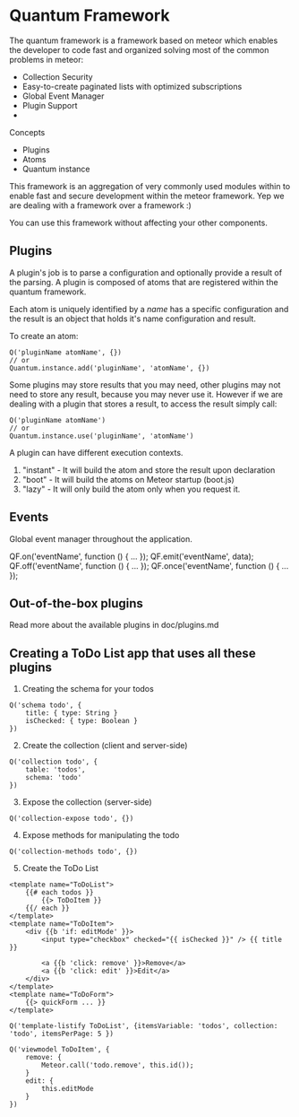 Quantum Framework
==============================================

The quantum framework is a framework based on meteor which enables the developer
to code fast and organized solving most of the common problems in meteor:

- Collection Security
- Easy-to-create paginated lists with optimized subscriptions
- Global Event Manager
- Plugin Support
- 


Concepts

- Plugins
- Atoms
- Quantum instance

This framework is an aggregation of very commonly used modules within to enable fast and secure development
within the meteor framework. Yep we are dealing with a framework over a framework :)

You can use this framework without affecting your other components.

Plugins
---------------------------

A plugin's job is to parse a configuration and optionally provide a result of the parsing.
A plugin is composed of atoms that are registered within the quantum framework.

Each atom is uniquely identified by a *name* has a specific configuration and the result is an object
that holds it's name configuration and result.

To create an atom:
```
Q('pluginName atomName', {})
// or
Quantum.instance.add('pluginName', 'atomName', {})
```

Some plugins may store results that you may need, other plugins may not need to store any result, because you may never use it.
However if we are dealing with a plugin that stores a result, to access the result simply call:

```
Q('pluginName atomName') 
// or
Quantum.instance.use('pluginName', 'atomName')
```

A plugin can have different execution contexts. 
1. "instant" - It will build the atom and store the result upon declaration
2. "boot" - It will build the atoms on Meteor startup (boot.js)
3. "lazy" - It will only build the atom only when you request it.


Events
--------------------------
Global event manager throughout the application.

QF.on('eventName', function () { ... });
QF.emit('eventName', data);
QF.off('eventName', function () { ... });
QF.once('eventName', function () { ... });



Out-of-the-box plugins
-------------------------------

Read more about the available plugins in doc/plugins.md

Creating a ToDo List app that uses all these plugins
-------------------------------

1. Creating the schema for your todos

```
Q('schema todo', {
    title: { type: String }
    isChecked: { type: Boolean }
})
```

2. Create the collection (client and server-side)
```
Q('collection todo', {
    table: 'todos',
    schema: 'todo'
})
```

3. Expose the collection (server-side)
```
Q('collection-expose todo', {})
```

4. Expose methods for manipulating the todo
```
Q('collection-methods todo', {})
```

5. Create the ToDo List
```
<template name="ToDoList">
    {{# each todos }}
        {{> ToDoItem }}
    {{/ each }}
</template>
<template name="ToDoItem">
    <div {{b 'if: editMode' }}>
        <input type="checkbox" checked="{{ isChecked }}" /> {{ title }}
        
        <a {{b 'click: remove' }}>Remove</a>
        <a {{b 'click: edit' }}>Edit</a>
    </div>
</template>
<template name="ToDoForm">
    {{> quickForm ... }}
</template>
```

```
Q('template-listify ToDoList', {itemsVariable: 'todos', collection: 'todo', itemsPerPage: 5 })

Q('viewmodel ToDoItem', {
    remove: {
        Meteor.call('todo.remove', this.id());
    }
    edit: {
        this.editMode
    }
})
```




